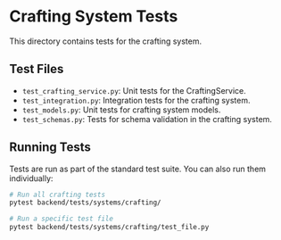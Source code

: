 # Crafting System Tests

This directory contains tests for the crafting system.

## Test Files

- `test_crafting_service.py`: Unit tests for the CraftingService.
- `test_integration.py`: Integration tests for the crafting system.
- `test_models.py`: Unit tests for crafting system models.
- `test_schemas.py`: Tests for schema validation in the crafting system.

## Running Tests

Tests are run as part of the standard test suite. You can also run them individually:

```bash
# Run all crafting tests
pytest backend/tests/systems/crafting/

# Run a specific test file
pytest backend/tests/systems/crafting/test_file.py
```
